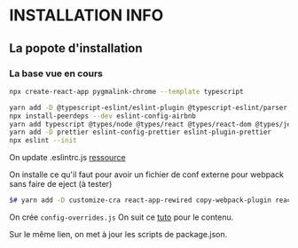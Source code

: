 # INSTALLATION INFO

## La popote d'installation
### La base vue en cours
```bash
npx create-react-app pygmalink-chrome --template typescript

yarn add -D @typescript-eslint/eslint-plugin @typescript-eslint/parser eslint-config-airbnb-typescript@6.3.2 eslint-plugin-jest eslint-plugin-import eslint-plugin-jsx-a11y eslint-plugin-react-hooks eslint-plugin-react prettier eslint-config-prettier eslint-plugin-prettier
npx install-peerdeps --dev eslint-config-airbnb
yarn add typescript @types/node @types/react @types/react-dom @types/jest
yarn add -D prettier eslint-config-prettier eslint-plugin-prettier
npx eslint --init
```

On update .eslintrc.js [ressource](https://brygrill.medium.com/create-react-app-with-typescript-eslint-prettier-and-github-actions-f3ce6a571c97)

On installe ce qu'il faut pour avoir un fichier de conf externe pour webpack sans faire de eject (à tester)
```bash
$# yarn add -D customize-cra react-app-rewired copy-webpack-plugin react-app-rewire-multiple-entry @types/copy-webpack-plugin
```
On crée ```config-overrides.js``` On suit ce [tuto](https://www.jamalx31.com/tech-posts/use-create-react-app-to-develop-chrome-extensions) pour le contenu. 

Sur le même lien, on met à jour les scripts de package.json.

